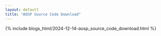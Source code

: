 ```yaml
---
layout: default
title: "AOSP Source Code Download"
---
```


{% include blogs_html/2024-12-14-aosp_source_code_download.html %}
